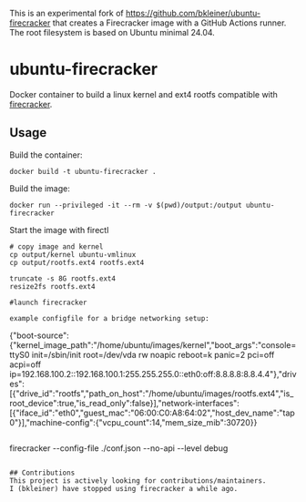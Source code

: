 This is an experimental fork of https://github.com/bkleiner/ubuntu-firecracker that creates a Firecracker image with a GitHub Actions runner. The root filesystem is based on Ubuntu minimal 24.04.

# ubuntu-firecracker
Docker container to build a linux kernel and ext4 rootfs compatible with [firecracker](https://github.com/firecracker-microvm/firecracker).

## Usage
Build the container:
```shell
docker build -t ubuntu-firecracker .
```

Build the image:
```shell
docker run --privileged -it --rm -v $(pwd)/output:/output ubuntu-firecracker
```

Start the image with firectl
```shell
# copy image and kernel
cp output/kernel ubuntu-vmlinux
cp output/rootfs.ext4 rootfs.ext4

truncate -s 8G rootfs.ext4
resize2fs rootfs.ext4

#launch firecracker

example configfile for a bridge networking setup:

```
{"boot-source":{"kernel_image_path":"/home/ubuntu/images/kernel","boot_args":"console=ttyS0 init=/sbin/init root=/dev/vda rw noapic reboot=k panic=2 pci=off acpi=off ip=192.168.100.2::192.168.100.1:255.255.255.0::eth0:off:8.8.8.8:8.8.4.4"},"drives":[{"drive_id":"rootfs","path_on_host":"/home/ubuntu/images/rootfs.ext4","is_root_device":true,"is_read_only":false}],"network-interfaces":[{"iface_id":"eth0","guest_mac":"06:00:C0:A8:64:02","host_dev_name":"tap0"}],"machine-config":{"vcpu_count":14,"mem_size_mib":30720}}
```

```
firecracker --config-file ./conf.json  --no-api --level debug
```

## Contributions
This project is actively looking for contributions/maintainers.
I (bkleiner) have stopped using firecracker a while ago.

